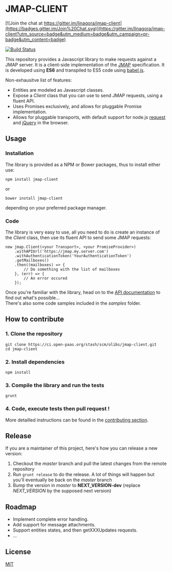 # JMAP-CLIENT

[![Join the chat at https://gitter.im/linagora/jmap-client](https://badges.gitter.im/Join%20Chat.svg)](https://gitter.im/linagora/jmap-client?utm_source=badge&utm_medium=badge&utm_campaign=pr-badge&utm_content=badge)

[![Build Status](https://ci.open-paas.org/jenkins/buildStatus/icon?job=jmap-client)](https://ci.open-paas.org/jenkins/job/jmap-client/)

This repository provides a Javascript library to make requests against a JMAP server.
It is a client-side implementation of the [JMAP](http://jmap.io/spec.html) specification.
It is developed using **ES6** and transpiled to ES5 code using [babel.js](https://babeljs.io/).

Non-exhausitve list of features:
* Entities are modeled as Javascript classes.
* Expose a *Client* class that you can use to send JMAP requests, using a fluent API.
* Uses Promises exclusively, and allows for pluggable Promise implementation.
* Allows for pluggable transports, with default support for node.js [request](https://github.com/request/request) and [jQuery](http://jquery.com/) in the browser.

## Usage

### Installation

The library is provided as a NPM or Bower packages, thus to install either use:

    npm install jmap-client

or

    bower install jmap-client

depending on your preferred package manager.

### Code

The library is very easy to use, all you need to do is create an instance of the *Client* class, then use its fluent API to send some JMAP requests:

    new jmap.Client(<your Transport>, <your PromiseProvider>)
        .withAPIUrl('https://jmap.my.server.com')
        .withAuthenticationToken('YourAuthenticationToken')
        .getMailboxes()
        .then((mailboxes) => {
            // Do something with the list of mailboxes
        }, (err) => {
            // An error occured
        });

Once you're familiar with the library, head on to the [API documentation](http://linagora.github.io/jmap-client/doc/api/) to find out what's possible...  
There's also some code samples included in the *samples* folder.

## How to contribute

### 1. Clone the repository

    git clone https://ci.open-paas.org/stash/scm/olibs/jmap-client.git
    cd jmap-client

### 2. Install dependencies

    npm install

### 3. Compile the library and run the tests

    grunt

### 4. Code, execute tests then pull request !

More detailled instructions can be found in the [contributing section](./CONTRIBUTING.md).

## Release

If you are a maintainer of this project, here's how you can release a new version:

1. Checkout the _master_ branch and pull the latest changes from the remote repository
2. Run `grunt release` to do the release. A lot of things will happen but you'll eventually be back on the _master_ branch
3. Bump the version in _master_ to **NEXT_VERSION-dev** (replace _NEXT_VERSION_ by the supposed next version)

## Roadmap

* Implement complete error handling.
* Add support for message attachments.
* Support entities states, and then getXXXUpdates requests.
* ...

## License

[MIT](LICENSE)
